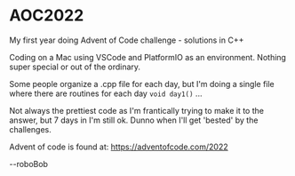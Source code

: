 # AOC2022
My first year doing Advent of Code challenge - solutions in C++

Coding on a Mac using VSCode and PlatformIO as an environment. Nothing super special or out of the ordinary.

Some people organize a .cpp file for each day, but I'm doing a single file where there are routines for each day `void day1()` ...

Not always the prettiest code as I'm frantically trying to make it to the answer, but 7 days in I'm still ok. Dunno when I'll get 'bested' by the challenges.

Advent of code is found at: https://adventofcode.com/2022

--roboBob
